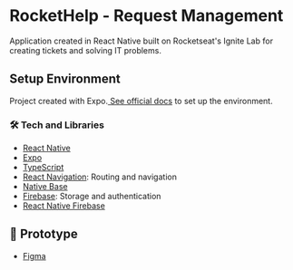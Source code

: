 
# RocketHelp - Request Management

Application created in React Native built on Rocketseat's Ignite Lab for creating tickets and solving IT problems.


## Setup Environment

Project created with Expo.[ See official docs](https://docs.expo.dev/get-started/installation/) to set up the environment.


### 🛠 Tech and Libraries

- [React Native](https://reactnative.dev/)
- [Expo](https://docs.expo.dev)
- [TypeScript](https://www.typescriptlang.org/)
- [React Navigation](https://reactnavigation.org/): Routing and navigation
- [Native Base](https://rnfirebase.io)
- [Firebase](https://firebase.google.com/docs): Storage and authentication
- [React Native Firebase](https://rnfirebase.io)


## 📖 Prototype

- [Figma](https://www.figma.com/file/w5upfV6YrE5zhf3mVO7ttp/Ignite-Lab-de-React-Native-2022?node-id=47%3A276)
